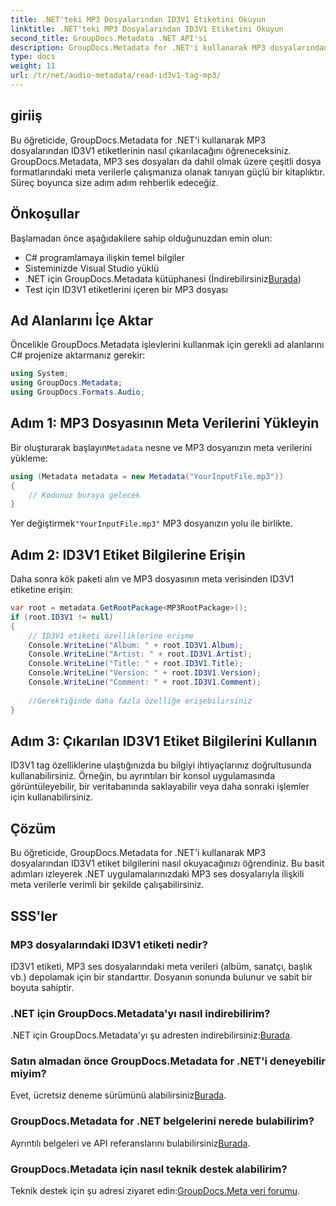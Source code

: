```yaml
---
title: .NET'teki MP3 Dosyalarından ID3V1 Etiketini Okuyun
linktitle: .NET'teki MP3 Dosyalarından ID3V1 Etiketini Okuyun
second_title: GroupDocs.Metadata .NET API'si
description: GroupDocs.Metadata for .NET'i kullanarak MP3 dosyalarından ID3V1 etiketlerini nasıl okuyacağınızı öğrenin. Kod örnekleriyle adım adım eğitim.
type: docs
weight: 11
url: /tr/net/audio-metadata/read-id3v1-tag-mp3/
---
```

## giriiş
Bu öğreticide, GroupDocs.Metadata for .NET'i kullanarak MP3 dosyalarından ID3V1 etiketlerinin nasıl çıkarılacağını öğreneceksiniz. GroupDocs.Metadata, MP3 ses dosyaları da dahil olmak üzere çeşitli dosya formatlarındaki meta verilerle çalışmanıza olanak tanıyan güçlü bir kitaplıktır. Süreç boyunca size adım adım rehberlik edeceğiz.
## Önkoşullar
Başlamadan önce aşağıdakilere sahip olduğunuzdan emin olun:
- C# programlamaya ilişkin temel bilgiler
- Sisteminizde Visual Studio yüklü
-  .NET için GroupDocs.Metadata kütüphanesi (İndirebilirsiniz[Burada](https://releases.groupdocs.com/metadata/net/))
- Test için ID3V1 etiketlerini içeren bir MP3 dosyası

## Ad Alanlarını İçe Aktar
Öncelikle GroupDocs.Metadata işlevlerini kullanmak için gerekli ad alanlarını C# projenize aktarmanız gerekir:
```csharp
using System;
using GroupDocs.Metadata;
using GroupDocs.Formats.Audio;
```
## Adım 1: MP3 Dosyasının Meta Verilerini Yükleyin
 Bir oluşturarak başlayın`Metadata` nesne ve MP3 dosyanızın meta verilerini yükleme:
```csharp
using (Metadata metadata = new Metadata("YourInputFile.mp3"))
{
    // Kodunuz buraya gelecek
}
```
 Yer değiştirmek`"YourInputFile.mp3"` MP3 dosyanızın yolu ile birlikte.
## Adım 2: ID3V1 Etiket Bilgilerine Erişin
Daha sonra kök paketi alın ve MP3 dosyasının meta verisinden ID3V1 etiketine erişin:
```csharp
var root = metadata.GetRootPackage<MP3RootPackage>();
if (root.ID3V1 != null)
{
    // ID3V1 etiketi özelliklerine erişme
    Console.WriteLine("Album: " + root.ID3V1.Album);
    Console.WriteLine("Artist: " + root.ID3V1.Artist);
    Console.WriteLine("Title: " + root.ID3V1.Title);
    Console.WriteLine("Version: " + root.ID3V1.Version);
    Console.WriteLine("Comment: " + root.ID3V1.Comment);
    
    //Gerektiğinde daha fazla özelliğe erişebilirsiniz
}
```
## Adım 3: Çıkarılan ID3V1 Etiket Bilgilerini Kullanın
ID3V1 tag özelliklerine ulaştığınızda bu bilgiyi ihtiyaçlarınız doğrultusunda kullanabilirsiniz. Örneğin, bu ayrıntıları bir konsol uygulamasında görüntüleyebilir, bir veritabanında saklayabilir veya daha sonraki işlemler için kullanabilirsiniz.

## Çözüm
Bu öğreticide, GroupDocs.Metadata for .NET'i kullanarak MP3 dosyalarından ID3V1 etiket bilgilerini nasıl okuyacağınızı öğrendiniz. Bu basit adımları izleyerek .NET uygulamalarınızdaki MP3 ses dosyalarıyla ilişkili meta verilerle verimli bir şekilde çalışabilirsiniz.

## SSS'ler
### MP3 dosyalarındaki ID3V1 etiketi nedir?
ID3V1 etiketi, MP3 ses dosyalarındaki meta verileri (albüm, sanatçı, başlık vb.) depolamak için bir standarttır. Dosyanın sonunda bulunur ve sabit bir boyuta sahiptir.
### .NET için GroupDocs.Metadata'yı nasıl indirebilirim?
 .NET için GroupDocs.Metadata'yı şu adresten indirebilirsiniz:[Burada](https://releases.groupdocs.com/metadata/net/).
### Satın almadan önce GroupDocs.Metadata for .NET'i deneyebilir miyim?
 Evet, ücretsiz deneme sürümünü alabilirsiniz[Burada](https://releases.groupdocs.com/).
### GroupDocs.Metadata for .NET belgelerini nerede bulabilirim?
 Ayrıntılı belgeleri ve API referanslarını bulabilirsiniz[Burada](https://reference.groupdocs.com/metadata/net/).
### GroupDocs.Metadata için nasıl teknik destek alabilirim?
 Teknik destek için şu adresi ziyaret edin:[GroupDocs.Meta veri forumu](https://forum.groupdocs.com/c/metadata/14).